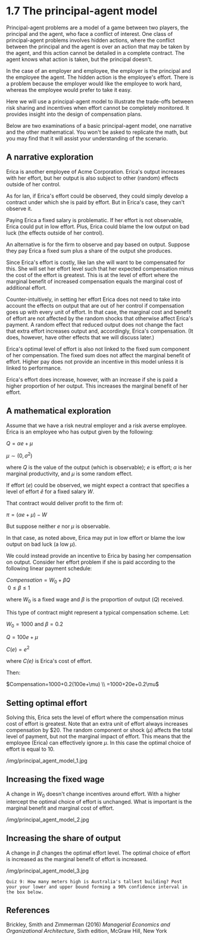 # 1.7 The principal-agent model

Principal-agent problems are a model of a game between two players, the principal and the agent, who face a conflict of interest. One class of principal-agent problems involves hidden actions, where the conflict between the principal and the agent is over an action that may be taken by the agent, and this action cannot be detailed in a complete contract. The agent knows what action is taken, but the principal doesn't.

In the case of an employer and employee, the employer is the principal and the employee the agent. The hidden action is the employee's effort. There is a problem because the employer would like the employee to work hard, whereas the employee would prefer to take it easy. 

Here we will use a principal-agent model to illustrate the trade-offs between risk sharing and incentives when effort cannot be completely monitored. It provides insight into the design of compensation plans.

Below are two examinations of a basic principal-agent model, one narrative and the other mathematical. You won't be asked to replicate the math, but you may find that it will assist your understanding of the scenario.

## A narrative exploration

Erica is another employee of Acme Corporation. Erica's output increases with her effort, but her output is also subject to other (random) effects outside of her control.

As for Ian, if Erica's effort could be observed, they could simply develop a contract under which she is paid by effort. But in Erica's case, they can't observe it.

Paying Erica a fixed salary is problematic. If her effort is not observable, Erica could put in low effort. Plus, Erica could blame the low output on bad luck (the effects outside of her control). 

An alternative is for the firm to observe and pay based on output. Suppose they pay Erica a fixed sum plus a share of the output she produces.

Since Erica's effort is costly, like Ian she will want to be compensated for this. She will set her effort level such that her expected compensation minus the cost of the effort is greatest. This is at the level of effort where the marginal benefit of increased compensation equals the marginal cost of additional effort.

Counter-intuitively, in setting her effort Erica does not need to take into account the effects on output that are out of her control if compensation goes up with every unit of effort. In that case, the marginal cost and benefit of effort are not affected by the random shocks that otherwise affect Erica's payment. A random effect that reduced output does not change the fact that extra effort increases output and, accordingly, Erica's compensation. (It does, however, have other effects that we will discuss later.)

Erica's optimal level of effort is also not linked to the fixed sum component of her compensation. The fixed sum does not affect the marginal benefit of effort. Higher pay does not provide an incentive in this model unless it is linked to performance.

Erica's effort does increase, however, with an increase if she is paid a higher proportion of her output. This increases the marginal benefit of her effort.

## A mathematical exploration

Assume that we have a risk neutral employer and a risk averse employee. Erica is an employee who has output given by the following:

$Q=\alpha e+\mu$

$\mu\sim(0,\sigma^2)$

where *Q* is the value of the output (which is observable); *e* is effort; $\alpha$ is her marginal productivity, and $\mu$ is some random effect.

If effort (*e*) could be observed, we might expect a contract that specifies a level of effort $\hat{e}$ for a fixed salary *W*.

That contract would deliver profit to the firm of:

$\pi=(\alpha e+\mu)-W$

But suppose neither *e* nor $\mu$ is observable.

In that case, as noted above, Erica may put in low effort or blame the low output on bad luck (a low $\mu$). 

We could instead provide an incentive to Erica by basing her compensation on output. Consider her effort problem if she is paid according to the following linear payment schedule:

$Compensation=W_0+\beta Q$    
$\:0\leq \beta \leq 1$

where $W_0$ is a fixed wage and $\beta$ is the proportion of output (*Q*) received. 

This type of contract might represent a typical compensation scheme. Let:

$W_0=1000$ and $\beta=0.2$

$Q=100e+\mu$

$C(e)=e^2$

where *C(e)* is Erica's cost of effort.

Then:

$Compensation=1000+0.2(100e+\mu) \\ =1000+20e+0.2\mu$

## Setting optimal effort

Solving this, Erica sets the level of effort where the compensation minus cost of effort is greatest. Note that an extra unit of effort always increases compensation by \$20. The random component or shock ($\mu$) affects the total level of payment, but not the marginal impact of effort. This means that the employee (Erica) can effectively ignore $\mu$. In this case the optimal choice of effort is equal to 10.

/img/principal_agent_model_1.jpg

## Increasing the fixed wage

A change in $W_0$ doesn't change incentives around effort. With a higher intercept the optimal choice of effort is unchanged. What is important is the marginal benefit and marginal cost of effort.

/img/principal_agent_model_2.jpg

## Increasing the share of output

A change in $\beta$ changes the optimal effort level. The optimal choice of effort is increased as the marginal benefit of effort is increased.

/img/principal_agent_model_3.jpg

    Quiz 9: How many meters high is Australia's tallest building? Post your your lower and upper bound forming a 90% confidence interval in the box below.

## References

Brickley, Smith and Zimmerman (2016) *Managerial Economics and Organizational Architecture*, Sixth edition, McGraw Hill, New York
